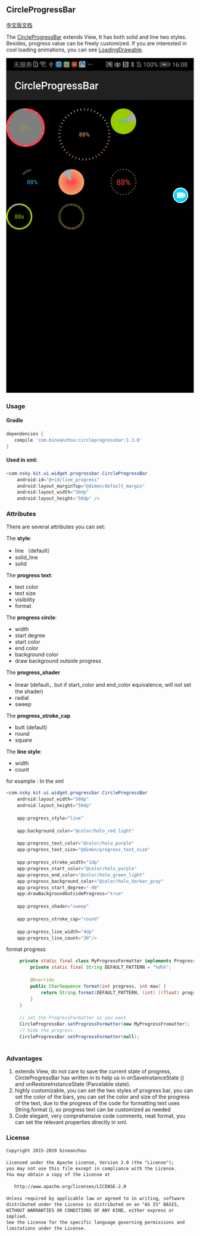 
## CircleProgressBar
[中文版文档](https://github.com/bineanzhou/CircleProgressBar/blob/master/README-ZH.md)&nbsp;&nbsp;&nbsp;

The [CircleProgressBar](https://github.com/bineanzhou/CircleProgressBar) extends View, It has both solid and line two styles. Besides, progress value can be freely customized.
If you are interested in cool loading animations, you can see [LoadingDrawable](https://github.com/bineanzhou/LoadingDrawable).

![](https://raw.githubusercontent.com/bineanzhou/CircleProgressBar/master/Preview/CircleProgressBar.png?width=300)

### Usage

#### Gradle
 ```gradle
 dependencies {
    compile 'com.bineanzhou:circleprogressbar:1.3.0'
 }
 ```

#### Used in xml:

```java
<com.nsky.kit.ui.widget.progressbar.CircleProgressBar
	android:id="@+id/line_progress"
	android:layout_marginTop="@dimen/default_margin"
	android:layout_width="50dp"
	android:layout_height="50dp" />
```

### Attributes
There are several attributes you can set:

The **style**:

* line （default）
* solid_line
* solid

The **progress text**:

* text color
* text size
* visibility
* format

The **progress circle**:

* width
* start degree
* start color
* end color
* background color
* draw background outside progress

The **progress_shader**

* linear (default，but if start_color and end_color equivalence, will not set the shader)
* radial
* sweep

The **progress_stroke_cap**

* butt (default)
* round
* square

The **line style**:

* width
* count

for example :
In the xml

```java
<com.nsky.kit.ui.widget.progressbar.CircleProgressBar
	android:layout_width="50dp"
	android:layout_height="50dp"

	app:progress_style="line"
	
	app:background_color="@color/holo_red_light"

	app:progress_text_color="@color/holo_purple"
	app:progress_text_size="@dimen/progress_text_size"

	app:progress_stroke_width="1dp"
	app:progress_start_color="@color/holo_purple"
	app:progress_end_color="@color/holo_green_light"
	app:progress_background_color="@color/holo_darker_gray"
	app:progress_start_degree="-90"
	app:drawBackgroundOutsideProgress="true"

	app:progress_shader="sweep"
    
	app:progress_stroke_cap="round"

	app:progress_line_width="4dp"
	app:progress_line_count="30"/>
```

format progress
``` java
     private static final class MyProgressFormatter implements ProgressFormatter {
         private static final String DEFAULT_PATTERN = "%d%%";
 
         @Override
         public CharSequence format(int progress, int max) {
             return String.format(DEFAULT_PATTERN, (int) ((float) progress / (float) max * 100));
         }
     }
     
     // set the ProgressFormatter as you want
     CircleProgressBar.setProgressFormatter(new MyProgressFromatter);
     // hide the progress
     CircleProgressBar.setProgressFormatter(null);
     
```
### Advantages
1. extends View, do not care to save the current state of progress, CircleProgressBar has written in to help us in onSaveInstanceState () and onRestoreInstanceState (Parcelable state).
2. highly customizable, you can set the two styles of progress bar, you can set the color of the bars, you can set the color and size of the progress of the text, due to the progress of the code for formatting text uses String.format (), so progress text can be customized as needed
3. Code elegant, very comprehensive code comments, neat format, you can set the relevant properties directly in xml.


### License
    Copyright 2015-2019 bineanzhou

    Licensed under the Apache License, Version 2.0 (the "License");
    you may not use this file except in compliance with the License.
    You may obtain a copy of the License at

       http://www.apache.org/licenses/LICENSE-2.0

    Unless required by applicable law or agreed to in writing, software
    distributed under the License is distributed on an "AS IS" BASIS,
    WITHOUT WARRANTIES OR CONDITIONS OF ANY KIND, either express or implied.
    See the License for the specific language governing permissions and
    limitations under the License.
